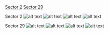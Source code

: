 [Sector 2](#sector2)
[Sector 29](#sector29)

<a name = "sector2"></a>
Sector 2
![alt text](/images/WASP-190_Sector_2/WASP-190_Sector_2_a_TimeSeries.png)
![alt text](/images/WASP-190_Sector_2/WASP-190_Sector_2_b_FoldedLightCurve.png)
![alt text](/images/WASP-190_Sector_2/WASP-190_Sector_2_b_IndividualTransitsWithFit.png)
![alt text](/images/WASP-190_Sector_2/WASP-190_Sector_2_c_TimingResiduals.png)

<a name = "sector29"></a>
Sector 29
![alt text](/images/WASP-190_Sector_29/WASP-190_Sector_29_a_TimeSeries.png)
![alt text](/images/WASP-190_Sector_29/WASP-190_Sector_29_b_FoldedLightCurve.png)
![alt text](/images/WASP-190_Sector_29/WASP-190_Sector_29_b_IndividualTransitsWithFit.png)
![alt text](/images/WASP-190_Sector_29/WASP-190_Sector_29_c_TimingResiduals.png)

